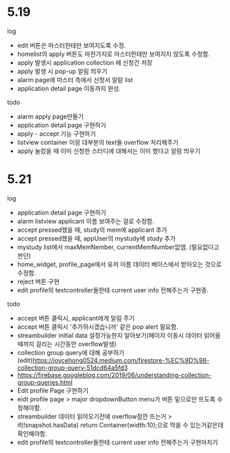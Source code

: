# 5.19
log
 - edit 버튼은 마스터한테만 보여지도록 수정.  
 - homelist의 apply 버튼도 마찬가지로 마스터한테만 보여지지 않도록 수정함.  
 - apply 발생시 application collection 에 신청건 저장
 - apply 발생 시 pop-up 알림 띄우기 
 - alarm page에 마스터 측에서 신청서 알람 list 
 - application detail page 이동까지 완성.

todo
 - alarm apply page만들기 
 - application detail page 구현하기 
 - apply - accept 기능 구현하기 
 - listview container 이랑 대부분의 text들 overflow 처리해주기 
 - apply 눌렀을 때 이미 신청한 스터디에 대해서는 이미 했다고 알람 띄우기 

# 5.21
log
 - application detail page 구현하기 
 - alarm listview applicant 이름 보여주는 걸로 수정함.
 - accept pressed했을 때, study의 mem에 applicant 추가
 - accept pressed했을 때, appUser의 mystudy에 study 추가
 - mystudy list에서 maxMemNember, currentMemNumber없앰. (필요없다고 판단)
 - home_widget, profile_page에서 유저 이름 데이터 베이스에서 받아오는 것으로 수정함. 
 - reject 버튼 구현
 - edit profile의 textcontroller들한테 current user info 전해주는거 구현중.

todo
 - accept 버튼 클릭시, applicant에게 알림 주기 
 - accept 버튼 클릭시 '추가하시겠습니까' 같은 pop alert 필요함. 
 - streambuilder initial data 설정가능한지 알아보기(페이지 이동시 데이터 읽어올때까지 걸리는 시간동안 overflow발생)
 - collection group query에 대해 공부하기(edit)https://joycehong0524.medium.com/firestore-%EC%9D%98-collection-group-query-51dcd64a5fd3
 - https://firebase.googleblog.com/2019/06/understanding-collection-group-queries.html
 - Edit profile Page 구현하기  
 - eidt profile page > major dropdownButton menu가 버튼 밑으로만 뜨도록 수정해야함. 
 - streambuilder 데이터 읽어오기전에 overflow잠깐 뜨는거 >  if(!snapshot.hasData) return Container(width:10);으로 막을 수 있는거같은데 확인해야함.
 - edit profile의 textcontroller들한테 current user info 전해주는거 구현마치기 
